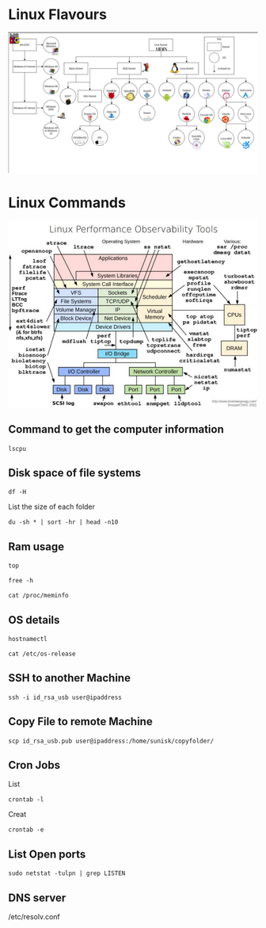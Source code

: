 # Linux Flavours

![image](/images/Linux/linux-flavour.JPG)

# Linux Commands

![image](/images/Linux/linux-tools.jpg)
## Command to get the computer information

```
lscpu
```
## Disk space of file systems

```
df -H
```

List the size of each folder
 
 ```
du -sh * | sort -hr | head -n10
```

## Ram usage
```
top
```

```
free -h
```

```
cat /proc/meminfo
```

## OS details
```
hostnamectl
```
```
cat /etc/os-release
```

## SSH to another Machine

```
ssh -i id_rsa_usb user@ipaddress
```

## Copy File to remote Machine
```
scp id_rsa_usb.pub user@ipaddress:/home/sunisk/copyfolder/
```

## Cron Jobs

List
```
crontab -l
```
Creat
```
crontab -e
```

## List Open ports
```
sudo netstat -tulpn | grep LISTEN
```

## DNS server
 
/etc/resolv.conf








